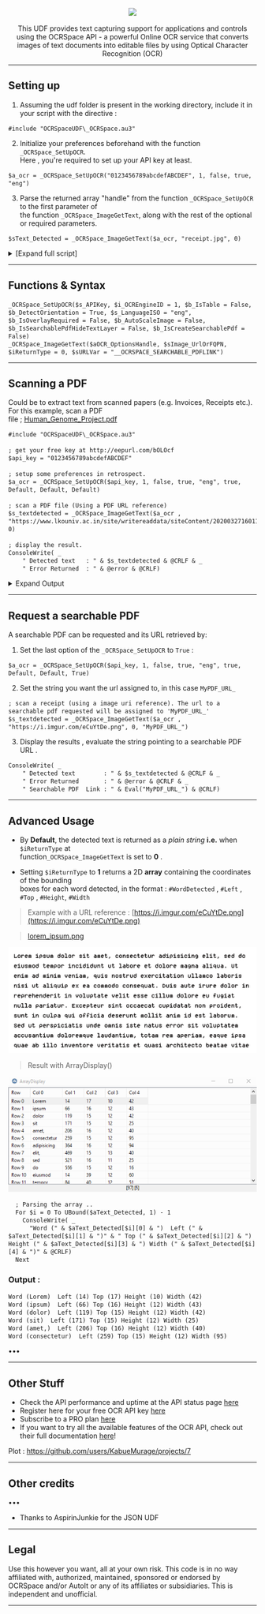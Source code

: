 
<p align="center">
  <img src="https://i.imgur.com/fpHBLJw.png"><br>
</p>
<p align="center">
	This UDF provides text capturing support for applications and controls using the OCRSpace API - a powerful Online OCR service that 
		converts images of text documents into editable files by using Optical Character Recognition (OCR) 
	<br>
</p>

<hr/>


## Setting up
1. Assuming the udf folder is present in the working directory,  include it in your script with the directive : 
```Autoit
#include "OCRSpaceUDF\_OCRSpace.au3"
```
2. Initialize your preferences beforehand with the function ```_OCRSpace_SetUpOCR```. <br> Here ,
	you're required to set up your API key at least. 
```AutoIT
$a_ocr = _OCRSpace_SetUpOCR("0123456789abcdefABCDEF", 1, false, true, "eng")
```
3. Parse the returned array "handle" from the function `_OCRSpace_SetUpOCR` to the first parameter of <br>
	 the function ```_OCRSpace_ImageGetText```, along with the rest of the optional or  required parameters.
```AutoIT
$sText_Detected = _OCRSpace_ImageGetText($a_ocr, "receipt.jpg", 0)
```

<details>

<summary>   [Expand full script] </summary>

	
```autoit
#include-once	
#include "OCRSpaceUDF\_OCRSpace.au3"

; Get your free key at http://eepurl.com/bOLOcf
$api_key = "0123456789abcdefABCDEF"

; Setup some preferences in retrospect.
$a_ocr = _OCRSpace_SetUpOCR($api_key, 1, false, true, "eng", true, Default, Default, Default)

; Scan a receipt (using a local image or remote url reference)
$sText_Detected = _OCRSpace_ImageGetText($a_ocr , "https://i.imgur.com/eCuYtDe.png", 0)

; Display the result.
ConsoleWrite( _
	" Detected text   : " & $s_textdetected & @CRLF & _
	" Error Returned  : " & @error & @CRLF)
```

</details>

<hr/>

## Functions & Syntax

```autoit
_OCRSpace_SetUpOCR($s_APIKey, $i_OCREngineID = 1, $b_IsTable = False, $b_DetectOrientation = True, $s_LanguageISO = "eng", $b_IsOverlayRequired = False, $b_AutoScaleImage = False, $b_IsSearchablePdfHideTextLayer = False, $b_IsCreateSearchablePdf = False)
_OCRSpace_ImageGetText($aOCR_OptionsHandle, $sImage_UrlOrFQPN, $iReturnType = 0, $sURLVar = "__OCRSPACE_SEARCHABLE_PDFLINK")
```

<!-- <details>


<summary>  🔰 [Click to expand the full script] </summary>

```AutoIT
#include "OCRSpace_UDF.au3"

; get your free key at http://eepurl.com/bOLOcf
$api_key = "0123456789abcdefABCDEF"

; setup some preferences in retrospect.
$a_ocr = _OCRSpace_SetUpOCR($api_key, 1, false, true, "eng", true, Default, Default, Default)

; scan a receipt (using a image url reference)
$s_textdetected = _OCRSpace_ImageGetText($a_ocr , "https://i.imgur.com/eCuYtDe.png", 0)

; display the result.
ConsoleWrite( _
			" Detected text   : " & $s_textdetected & @CRLF & _
			" Error Returned  : " & @error & @CRLF)

```
	
</details> -->

<hr/>

## Scanning a PDF

Could be to extract text from scanned papers (e.g. Invoices, Receipts etc.). For this example, scan a PDF <br> file ; [Human_Genome_Project.pdf](https://www.lkouniv.ac.in/site/writereaddata/siteContent/202003271601129023vibha_Human_Genome_Project.pdf)

```Autoit
#include "OCRSpaceUDF\_OCRSpace.au3"

; get your free key at http://eepurl.com/bOLOcf
$api_key = "0123456789abcdefABCDEF"

; setup some preferences in retrospect.
$a_ocr = _OCRSpace_SetUpOCR($api_key, 1, false, true, "eng", true, Default, Default, Default)

; scan a PDF file (Using a PDF URL reference)
$s_textdetected = _OCRSpace_ImageGetText($a_ocr , "https://www.lkouniv.ac.in/site/writereaddata/siteContent/202003271601129023vibha_Human_Genome_Project.pdf", 0)

; display the result.
ConsoleWrite( _
	" Detected text   : " & $s_textdetected & @CRLF & _
	" Error Returned  : " & @error & @CRLF)	
```

<details>
	
<summary> Expand Output </summary>
	
```
	 Detected text       : Human Genome Proiect
Introduction
The Human Genome Project (HGP) is an internationally collaborative Rnture to identiöy and mark all
the locations of every- gene of the human species. The HGP in the United States was started in 1990
and was expected to be a fifteen year effort to map the human genome. There have been a number of
technological advances since 1990 that have accelerated the progress of the project to a completion
date sometime during the year 2003. The US. HGP is composed of the Depaftnent of Energy (DOE)
and the National Institute of Health (NIH) uålich hopes to discoRr 50,000 to 100,000 human genes
and make them available for biological study There are a number of other countries that are
involved in the project, including Australia: Brazil, Canada, France, Germany, Japan, and the United
Kingdom Besides numerous countries involved in the project there is also a number of commercial
companies that are invoked in sequencing. The collaborative 3 billion dollar price tag will be used to
sequence the possible 3 billion DNA base pairs of human DNA_
The possibilities from the information that will be obtained from the project are virtually endless. It
will most likely change many biological and medical research techniques and many of the practices

used by our medical professionals today. The knowledge that will be obtained will help lead to new
ways of diagnosing, treating, and possibly preventing diseases. Through the discovery of the human
genome, the possibilities are endless for agriculture, health semices, and new energy sources also. The
end result of the HGP will be information about the structure, and organization of DNA_ as
we know it today.
Since the beginning of time, people have yearned to explore the un_known, chaff where they har
been, and contemplate uhat they har found. The maps we make of these treks enable the next
explorers to push ever farther the boundaries of our knowledge - about the the sea, the sky, and
indeed, ourselves. On a new quest to chafi the innermost reaches of the human cell, scientists have
now set out on biology's most important mappmg expedition the Human Genome Project Its mission
...
Error Returned      : 0
```


</details>

<hr/>

## Request a searchable PDF

A searchable PDF can be requested and its URL retrieved by:
1. Set the last option of the `_OCRSpace_SetUpOCR` to `True` :
```Autoit
$a_ocr = _OCRSpace_SetUpOCR($api_key, 1, false, true, "eng", true, Default, Default, True)
```
2. Set the string you want the url assigned to, in this case `MyPDF_URL_`

```Autoit
; scan a receipt (using a image uri reference). The url to a searchable pdf requested will be assigned to 'MyPDF_URL_'
$s_textdetected = _OCRSpace_ImageGetText($a_ocr , "https://i.imgur.com/eCuYtDe.png", 0, "MyPDF_URL_")
```
3. Display the results , evaluate the string pointing to a searchable PDF URL .
```Autoit
ConsoleWrite( _
	" Detected text        : " & $s_textdetected & @CRLF & _
	" Error Returned       : " & @error & @CRLF & _
	" Searchable PDF  Link : " & Eval("MyPDF_URL_") & @CRLF)

```
<hr/>

## Advanced Usage

- By **Default**, the detected text is returned as a *plain string* **i.e.** when ``$iReturnType`` at  <br> function``_OCRSpace_ImageGetText``   is set to **0** .

- Setting ``$iReturnType`` to **1**   returns a 2D **array** containing  the coordinates of the bounding <br>
  boxes for each word detected, in the format : ``#WordDetected`` , ``#Left`` , ``#Top`` , ``#Height``,  ``#Width``


> Example with a URL reference : [https://i.imgur.com/eCuYtDe.png](https://i.imgur.com/eCuYtDe.png)

> [lorem_ipsum.png](https://i.imgur.com/eCuYtDe.png) <br>
<p align="center">
  <img src="https://github.com/KabueMurage/AutoIT-OCRSpace-UDF/blob/main/Assets/lorem_ipsum.png?raw=true" title="This is a sample .png image hosted in imgur"><br>
</p>


> Result with ArrayDisplay() <br>
<p align="center">
  <img src="https://github.com/KabueMurage/AutoIT-OCRSpace-UDF/blob/main/Assets/array.gif?raw=true" title="An array generated by the OCRSpace UDF"><br>
</p>

	
```Autoit
  ; Parsing the array ..
  For $i = 0 To UBound($aText_Detected, 1) - 1
    ConsoleWrite( _
      "Word (" & $aText_Detected[$i][0] & ")  Left (" & $aText_Detected[$i][1] & ")" & " Top (" & $aText_Detected[$i][2] & ") Height (" & $aText_Detected[$i][3] & ") Width (" & $aText_Detected[$i][4] & ")" & @CRLF)
  Next

```
### Output :

```
Word (Lorem)  Left (14) Top (17) Height (10) Width (42)
Word (ipsum)  Left (66) Top (16) Height (12) Width (43)
Word (dolor)  Left (119) Top (15) Height (12) Width (42)
Word (sit)  Left (171) Top (15) Height (12) Width (25)
Word (amet,)  Left (206) Top (16) Height (12) Width (40)
Word (consectetur)  Left (259) Top (15) Height (12) Width (95)
```

•••

<hr/>

## Other Stuff

 - Check the API performance and uptime at the API status page [here](https://status.ocr.space/)
 - Register here for your free OCR API key [here](http://eepurl.com/bOLOcf)
 - Subscribe to a PRO plan [here](https://ocr.space/OCRAPI#pro)
 - If you want to try all the available features of the OCR API, check out their full documentation [here](https://ocr.space/OCRAPI)!


  Plot : https://github.com/users/KabueMurage/projects/7

<hr/>

## Other credits
•••
+ Thanks to AspirinJunkie for the JSON UDF

<hr/>

## Legal
<!-- **License: GPL v3.0 ©** : Feel free to use this code and adapt it to your software; just mention this page if you share your software (free or paid). -->
Use this however you want, all at your own risk. This code is in no way affiliated with, authorized, maintained, sponsored or endorsed by OCRSpace 
and/or AutoIt or any of its affiliates or subsidiaries. This is independent and unofficial.

<hr/>

